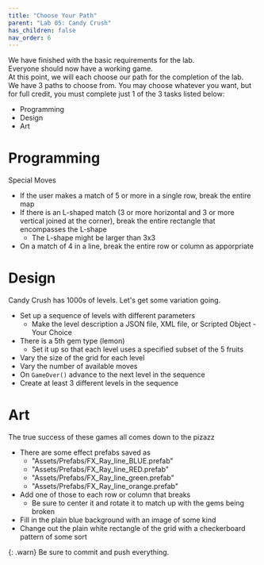 ```yaml
---
title: "Choose Your Path"
parent: "Lab 05: Candy Crush"
has_children: false
nav_order: 6
---
```


We have finished with the basic requirements for the lab.\
Everyone should now have a working game.\
At this point, we will each choose our path for the completion of the lab.\
We have 3 paths to choose from. You may choose whatever you want, but for full credit, you must complete just 1 of the 3 tasks listed below:
* Programming
* Design
* Art

# Programming
Special Moves
* If the user makes a match of 5 or more in a single row, break the entire map
* If there is an L-shaped match (3 or more horizontal and 3 or more vertical joined at the corner), break the entire rectangle that encompasses the L-shape
	* The L-shape might be larger than 3x3
* On a match of 4 in a line, break the entire row or column as apporpriate

# Design
Candy Crush has 1000s of levels. Let's get some variation going.
* Set up a sequence of levels with different parameters
	* Make the level description a JSON file, XML file, or Scripted Object - Your Choice
* There is a 5th gem type (lemon)
	* Set it up so that each level uses a specified subset of the 5 fruits
* Vary the size of the grid for each level
* Vary the number of available moves
* On `GameOver()` advance to the next level in the sequence
* Create at least 3 different levels in the sequence

# Art
The true success of these games all comes down to the pizazz
* There are some effect prefabs saved as
	* "Assets/Prefabs/FX_Ray_line_BLUE.prefab"
	* "Assets/Prefabs/FX_Ray_line_RED.prefab"
	* "Assets/Prefabs/FX_Ray_line_green.prefab"
	* "Assets/Prefabs/FX_Ray_line_orange.prefab"
* Add one of those to each row or column that breaks
	* Be sure to center it and rotate it to match up with the gems being broken
* Fill in the plain blue background with an image of some kind
* Change out the plain white rectangle of the grid with a checkerboard pattern of some sort

{: .warn}
Be sure to commit and push everything.